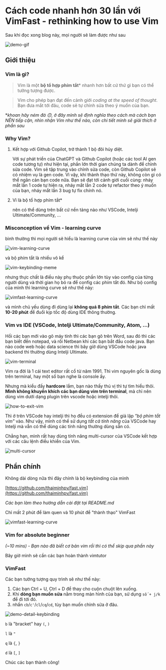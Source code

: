 # Cách code nhanh hơn 30 lần với VimFast - rethinking how to use Vim

Sau khi đọc xong blog này, mọi người sẽ làm được như sau

![demo-gif](./resources/gif-guides/demo.gif)

## Giới thiệu

### Vim là gì?

> Vim là một **bộ tổ hợp phím tắt*** nhanh hơn bất cứ thứ gì bạn có thể tưởng tượng được.

> Vim cho phép bạn đạt đến cảnh giới *coding at the speed of thought*. Bạn đưa mắt tới đâu, code sẽ tự chỉnh sửa theo ý muốn của bạn.

**khoan hãy ném đá 🙃, ở đây mình sẽ định nghĩa theo cách mà cách bạn NÊN tiếp cận, nhìn nhận Vim như thế nào, còn chi tiết mình sẽ giải thích ở phần sau*

### Why Vim?

1. Kết hợp với Github Copilot, trở thành 1 bộ đôi hủy diệt.
        
    Với sự phát triển của ChatGPT và Github Copilot (hoặc các tool AI gen code tương tự) như hiện tại, phần lớn thời gian chúng ta dành để chỉnh sửa code. Vim sẽ tập trung vào chỉnh sửa code, còn Github Copilot sẽ có nhiệm vụ là gen code. Vì vậy, khi thành thạo thứ này, không còn gì có thể ngăn cản bạn code nữa. Bạn sẽ đạt tới cảnh giới cuối cùng: nháy mắt lần 1 code tự hiện ra, nháy mắt lần 2 code tự refactor theo ý muốn của bạn, nháy mắt lần 3 bug tự fix chính nó.
    

2. Vì là bộ tổ hợp phím tắt*

    nên có thể dùng trên bất cứ nền tảng nào như VSCode, Intelji Ultimate/Community, …

### Misconception về Vim - learning curve

bình thường thì mọi người sẽ hiểu là learning curve của vim sẽ như thế này

![vim-learning-curve](./resources/illustrations/Learning%20curve.png)

và bộ phím tắt là nhiều vô kể

![vim-keybinding-meme](./resources/meme/vim-it-humor-geek-7953554.jpeg)

nhưng thực chất là điều này phụ thuộc phần lớn tùy vào config của từng người dùng và thời gian họ bỏ ra để config các phím tắt đó. Như bộ config của mình thì learning curve sẽ như thế này:

![vimfast-learning-curve](./resources/illustrations/Learning%20curve3.png)

và mình chủ yếu dùng đi dùng lại **không quá 8 phím tắt**. Các bạn chỉ mất **10-20 phút** để đuổi kịp tốc độ dùng IDE thông thường.

### Vim vs IDE (VSCode, Intelji Ultimate/Community, Atom, …)

Hồi các bạn mới vào gõ máy tính thì các bạn gõ trên Word, sau đó thì các bạn biết đến notepad, và rồi Netbean khi các bạn bắt đầu code java. Bạn nào code web hoặc data science thì bây giờ dùng VSCode hoặc java backend thì thường dùng Intelji Ultimate.

![vim-terminal](./resources/illustrations/vim-modern.png)

Vim ra đời là 1 cái text editor rất cổ từ năm 1991. Thì vim nguyên gốc là dùng trên terminal, hay một số bạn nghe là console ấy.

Nhưng mà kiểu đấy **hardcore** lắm, bạn nào thấy thú vị thì tự tìm hiểu thôi. **Mình không khuyến khích các bạn dùng vim trên terminal**, mà chỉ nên dùng vim dưới dạng plugin trên vscode hoặc intelji thôi.

![how-to-exit-vim](./resources/meme/How-to-exit-vim-stackoverflow.png)

Thì ở trên VSCode hay intelji thì họ đều có extension để giả lập *"bộ phím tắt vim"* vào. Như vậy, mình có thể sử dụng *tất cả tính năng* của VSCode hay Intelji mà vẫn có thể dùng các tính năng thường dùng sẵn có.

Chẳng hạn, mình rất hay dùng tính năng multi-cursor của VSCode kết hợp với các câu lệnh điều khiển của Vim.

![multi-cursor](./resources/gif-guides/multi-cursor.gif)

## Phần chính

Không dài dòng nữa thì đây chính là bộ keybinding của mình

[https://github.com/thaiminhpv/fast.vim](https://github.com/thaiminhpv/fast.vim)

*Các bạn làm theo hướng dẫn cài đặt tại README.md*

Chỉ mất 2 phút để làm quen và 10 phút để "thành thạo" VimFast

![vimfast-learning-curve](./resources/illustrations/Learning%20curve3.png)

### Vim for absolute beginner

*(~10 mins) - Bạn nào đã biết cơ bản vim rồi thì có thể skip qua phần này*

Bây giờ mình sẽ cần các bạn hoàn thành vimtutor

### VimFast

Các bạn tưởng tượng quy trình sẽ như thế này:

1. Các bạn Ctrl + U, Ctrl + D để thay cho cuộn chuột lên xuống.
2. Khi **dòng bạn muốn sửa** nằm trong màn hình của bạn, sử dụng `số + j/k` để đi tới đó.
3. nhấn `cb`/`c'`/`cl`/`cq`/`cd`, tùy bạn muốn chỉnh sửa ở đâu.

![demo-detail-keybinding](./resources/gif-guides/demo.gif)

`b` là "bracket" hay `(`, `)`

`l` là `"`

`q` là `{`, `}`

`d` là `[`, `]`

Chúc các bạn thành công!
